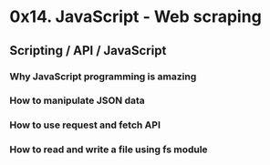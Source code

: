 # 0x14. JavaScript - Web scraping
## Scripting / API / JavaScript
### Why JavaScript programming is amazing
### How to manipulate JSON data
### How to use request and fetch API
### How to read and write a file using fs module
